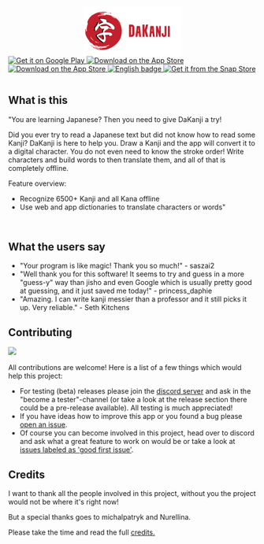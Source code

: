 <img src="./assets/images/icons/banner.png" alt="DaKanji" style="display:block;margin-left:auto;margin-right:auto;" width="40%"/>
<table>
  <tr>
    <a href='https://play.google.com/store/apps/details?id=com.DaAppLab.DaKanjiRecognizer&pcampaignid=pcampaignidMKT-Other-global-all-co-prtnr-py-PartBadge-Mar2515-1' height="50"><img alt='Get it on Google Play' src='https://play.google.com/intl/en_us/badges/static/images/badges/en_badge_web_generic.png'  height="50"/>
    </a>
   <tr/>
  <tr>
    <a href="https://apps.apple.com/us/app/dakanji/id1593741764?ign-itscg=30200&ign-itsct=apps_box_link">
      <img src="https://tools.applemediaservices.com/api/badges/download-on-the-app-store/black/en-us?size=250x83&amp;releaseDate=1636329600&h=fddbb9c21f6d7f05a15cefdfa128586a" alt="Download on the App Store" height="50"/>
    </a>
  <tr/>
  <tr>
    <a href="https://apps.apple.com/us/app/dakanji/id1593741764?ign-itscg=30200&ign-itsct=apps_box_link">
      <img src="https://tools.applemediaservices.com/api/badges/download-on-the-mac-app-store/black/en-us?size=250x83&amp;releaseDate=1636329600&h=fddbb9c21f6d7f05a15cefdfa128586a" alt="Download on the App Store" height="50"/>
    </a>
  <tr/>
  <tr>
    <a href='//www.microsoft.com/store/apps/9n08051t2xtv?cid=storebadge&ocid=badge'>
      <img src='https://developer.microsoft.com/store/badges/images/English_get-it-from-MS.png' alt='English badge' height="50"/>
    </a>
  <tr/>
  <tr>
    <a href="https://snapcraft.io/dakanji">
      <img alt="Get it from the Snap Store" src="https://snapcraft.io/static/images/badges/en/snap-store-black.svg" height="50"/>
    </a>
  <tr/>
<table/>

## What is this

"You are learning Japanese? Then you need to give DaKanji a try!

Did you ever try to read a Japanese text but did not know how to read some Kanji? DaKanji is here to help you. Draw a Kanji and the app will convert it to a digital character. You do not even need to know the stroke order! Write characters and build words to then translate them, and all of that is completely offline.

Feature overview:

* Recognize 6500+ Kanji and all Kana offline
* Use web and app dictionaries to translate characters or words"

</br>

## What the users say

* "Your program is like magic! Thank you so much!" - saszai2
* "Well thank you for this software! It seems to try and guess in a more "guess-y" way than jisho and even Google which is usually pretty good at guessing, and it just saved me today!" - princess_daphie
* "Amazing. I can write kanji messier than a professor and it still picks it up. Very reliable." - Seth Kitchens

## Contributing

<a href="https://discord.gg/gdqaux3r4P"><img src="https://discordapp.com/api/guilds/852915748300783636/widget.png?style=banner2" width="25%"></a>

All contributions are welcome!
Here is a list of a few things which would help this project:

* For testing (beta) releases please join the [discord server](https://discord.gg/cYTcpFStbs) and ask in the "become a tester"-channel (or take a look at the release section there could be a pre-release available). All testing is much appreciated!
* If you have ideas how to improve this app or you found a bug please [open an issue](https://github.com/CaptainDario/DaKanji-Mobile/issues).
* Of course you can become involved in this project, head over to discord and ask what a great feature to work on would be or take a look at [issues labeled as 'good first issue'](https://github.com/CaptainDario/DaKanji/issues?q=is%3Aopen+is%3Aissue+label%3A%22good+first+issue%22).

## Credits

I want to thank all the people involved in this project, without you the project would not be where it's right now!

But a special thanks goes to michalpatryk and Nurellina.

Please take the time and read the full [credits.](CREDITS.md)
